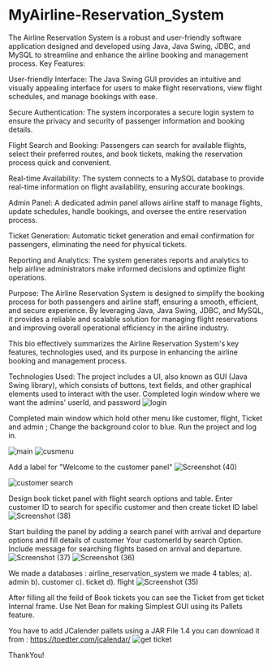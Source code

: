 # MyAirline-Reservation_System
The Airline Reservation System is a robust and user-friendly software application designed and developed using Java, Java Swing, JDBC, and MySQL to streamline and enhance the airline booking and management process. 
Key Features:

User-friendly Interface:
The Java Swing GUI provides an intuitive and visually appealing interface for users to make flight reservations, view flight schedules, and manage bookings with ease.

Secure Authentication:
The system incorporates a secure login system to ensure the privacy and security of passenger information and booking details.

Flight Search and Booking: 
Passengers can search for available flights, select their preferred routes, and book tickets, making the reservation process quick and convenient.

Real-time Availability: 
The system connects to a MySQL database to provide real-time information on flight availability, ensuring accurate bookings.

Admin Panel: 
A dedicated admin panel allows airline staff to manage flights, update schedules, handle bookings, and oversee the entire reservation process.

Ticket Generation: 
Automatic ticket generation and email confirmation for passengers, eliminating the need for physical tickets.

Reporting and Analytics:
The system generates reports and analytics to help airline administrators make informed decisions and optimize flight operations.

Purpose:
The Airline Reservation System is designed to simplify the booking process for both passengers and airline staff, ensuring a smooth, efficient, and secure experience. By leveraging Java, Java Swing, JDBC, and MySQL, it provides a reliable and scalable solution for managing flight reservations and improving overall operational efficiency in the airline industry.

This bio effectively summarizes the Airline Reservation System's key features, technologies used, and its purpose in enhancing the airline booking and management process.

Technologies Used:
The project includes a UI, also known as GUI (Java Swing library), which consists of buttons, text fields, and other graphical elements used to interact with the user.
Completed login window where we want the admins'  userId, and password
![login](https://github.com/shivanikowkuri/MyAirline-Reservation_System-/assets/147936662/e74c2321-1d76-45f7-83ef-c505e1dba655)


Completed main window which hold other menu like customer, flight, Ticket and admin  ;
Change the background color to blue.
Run the project and log in.

![main](https://github.com/shivanikowkuri/MyAirline-Reservation_System-/assets/147936662/b1c6a983-c4c2-4ff3-b7a1-fabb17e09cf8)
![cusmenu](https://github.com/shivanikowkuri/MyAirline-Reservation_System-/assets/147936662/1094ad59-fb31-4e4c-804c-8dfcd77b5cfd)






Add a label for "Welcome to the customer panel"
![Screenshot (40)](https://github.com/shivanikowkuri/MyAirline-Reservation_System-/assets/147936662/618de96e-af42-40d6-aac5-5dddc5b913b6)

![customer search](https://github.com/shivanikowkuri/MyAirline-Reservation_System-/assets/147936662/38714d6c-8992-42b2-bd15-86623aa34639)


Design book ticket panel with flight search options and table. Enter customer ID to search for specific customer and then create ticket ID label
![Screenshot (38)](https://github.com/shivanikowkuri/MyAirline-Reservation_System-/assets/147936662/9db42dce-54ac-4c9d-9638-bfc244019961)

Start building the panel by adding a search panel with arrival and departure options and fill details of customer Your customerId by search Option.
Include message for searching flights based on arrival and departure.
![Screenshot (37)](https://github.com/shivanikowkuri/MyAirline-Reservation_System-/assets/147936662/8b11e6c5-6a9f-4b61-9b15-5332708b56a7)
![Screenshot (36)](https://github.com/shivanikowkuri/MyAirline-Reservation_System-/assets/147936662/f7c88963-ce74-4fd4-8dfc-c50069dc7c90)


We made a databases : airline_reservation_system 
we made 4 tables;
a). admin
b). customer
c). ticket
d). flight
![Screenshot (35)](https://github.com/shivanikowkuri/MyAirline-Reservation_System-/assets/147936662/5328a649-ead2-4a6e-a2f3-12f5bcafbdfa)

After filling all the feild of Book tickets you can see the Ticket from get ticket Internal frame.
Use Net Bean for making Simplest GUI using its Pallets feature.

You have to add JCalender pallets using a JAR File 1.4
you can download it from : https://toedter.com/jcalendar/ 
![get ticket](https://github.com/shivanikowkuri/MyAirline-Reservation_System-/assets/147936662/1165365c-2f7d-4541-9a44-29ca5333e386)


ThankYou!
